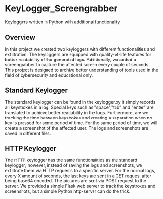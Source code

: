 # KeyLogger_Screengrabber
Keyloggers written in Python with additional functionality
## Overview
In this project we created two keyloggers with different functionalities and exfiltration.
The keyloggers are equipped with quality-of-life features for better readability of the generated logs.
Additionally, we added a screengrabber to capture the affected screen every couple of seconds.
This project is designed to archive better understanding of tools used in the field of cybersecurity and educational only.

## Standard Keylogger
The standard keylogger can be found in the keylogger.py it simply records all keystrokes in a log.
Special keys such as "space","tab" and "enter" are translated to achieve better readability in the logs.
Furthermore, are we tracking the time between keystrokes and creating a separation when no key is pressed for some period of time.
For the same period of time, we will create a screenshot of the affected user.
The logs and screenshots are saved in different files.

## HTTP Keylogger
The HTTP keylogger has the same functionalities as the standard keylogger; however, instead of saving the logs and screenshots, we exfiltrate them via HTTP requests to a specific server.
For the normal logs, every X amount of seconds, the last keys are sent in a GET request after being base64 encoded.
The pictures are sent via POST request to the server.
We provided a simple Flask web server to track the keystrokes and screenshots, but a simple Python http-server can do the trick.
